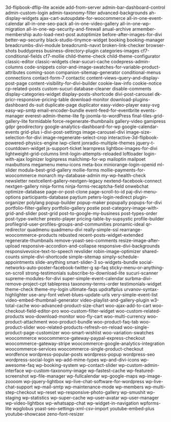 3d-flipbook-dflip-lite
aceide
add-from-server
admin-bar-dashboard-control
admin-custom-login
admin-taxonomy-filter
advanced-backgrounds
ah-display-widgets
ajax-cart-autoupdate-for-woocommerce
all-in-one-event-calendar
all-in-one-seo-pack
all-in-one-video-gallery
all-in-one-wp-migration
all-in-one-wp-security-and-firewall
anual-archive
armember-membership
auto-load-next-post
autoptimize
before-after-images-for-divi
better-wp-security
black-studio-tinymce-widget
booking
booking-manager
breadcrumbs-divi-module
breadcrumb-navxt
broken-link-checker
browser-shots
buddypress
business-directory-plugin
categories-images
cf7-conditional-fields
cf7-mollie
child-theme-check
child-theme-configurator
classic-editor
classic-widgets
clear-sucuri-cache
codepress-admin-columns
code-snippets
color-and-image-swatches-for-variable-product-attributes
coming-soon
companion-sitemap-generator
conditional-menus
connections
contact-form-7
contactic
content-views-query-and-display-post-page
content-visibility-for-divi-builder
cookie-law-info
cookie-notice
cp-related-posts
custom-sucuri
database-cleaner
disable-comments
display-categories-widget
display-posts-shortcode
divi-post-carousel
dk-pricr-responsive-pricing-table
download-monitor
download-plugins-dashboard
ds-suit
duplicate-page
duplicator
easy-video-player
easy-svg
easy-wp-smtp
email-encoder-bundle
event-feed-for-eventbrite
events-manager
everest-admin-theme-lite
fg-joomla-to-wordPress
final-tiles-grid-gallery-lite
formidable
force-regenerate-thumbnails
gallery-video
gamipress
gdpr
geodirectory
google-analytics-dashboard-for-wp
google-calendar-events
grid-plus
i-divi-post-settings
image-carousel-divi
image-size-selection-for-divi
image-regenerate-select-crop
interactive-3d-flipbook-powered-physics-engine
iwp-client
jonradio-multiple-themes
jquery-t-countdown-widget
js-support-ticket
learnpress
lightbox-images-for-divi
lightweight-grid-columns
limit-login-attempts-reloaded
loftloader
login-with-ajax
loginizer
loginpress
mailchimp-for-wp
mailoptin
mailpoet
maxbuttons
megamenu
menu-icons
meta-box
miniorange-login-openid
ml-slider
modula-best-grid-gallery
mollie-forms
mollie-payments-for-woocommerce
monarch
my-database-admin
my-wp-health-check
newsletter
nextcellent-gallery-nextgen-legacy
nextend-facebook-connect
nextgen-gallery
ninja-forms
ninja-forms-recaptcha-field
onwebchat
optimize-database
page-or-post-clone
page-scroll-to-id
paj-divi-menu-options
participants-database
paytium
peters-login-redirect
plugin-organizer
polylang
popup-builder
popup-maker
popupally
popups-for-divi
portfolio-filter-gallery
portfolio-gallery
postie
post-category-image-with-grid-and-slider
post-grid
post-to-google-my-business
post-types-order
post-type-switcher
presto-player
pricing-table-by-supsystic
profile-builder
profilegrid-user-profiles-groups-and-communities
pronamic-ideal
qr-redirector
quadmenu
quadmenu-divi
really-simple-ssl
rearrange-woocommerce-products
rebusted
recent-posts-widget-extended
regenerate-thumbnails
remove-yoast-seo-comments
resize-image-after-upload
responsive-accordion-and-collapse
responsive-divi-backgrounds
responsivevoice-text-to-speech
revslider
robin-image-optimizer
shared-counts
simple-divi-shortcode
simple-sitemap
simply-schedule-appointments
slide-anything
smart-slider-3
so-widgets-bundle
social-networks-auto-poster-facebook-twitter-g
sp-faq
sticky-menu-or-anything-on-scroll
strong-testimonials
subscribe-to-download-lite
sucuri-scanner
supreme-modules-for-divi
super-simple-event-calendar
surbma-divi-remove-project-cpt
tablepress
taxonomy-terms-order
testimonials-widget
theme-check
theme-my-login
ultimate-faqs
updraftplus
urvanov-syntax-highlighter
use-any-font
velvet-blues-update-urls
very-simple-event-list
video-embed-thumbnail-generator
video-playlist-and-gallery-plugin
w3-total-cache
woo-advanced-product-size-chart
woo-ajax-add-to-cart
woo-checkout-field-editor-pro
woo-custom-filter-widget
woo-custom-related-products
woo-download-monitor
woo-fly-cart
woo-multi-currency
woo-product-attachment
woo-product-bundle
woo-product-faq-tab
woo-product-slider
woo-related-products-refresh-on-reload
woo-single-product-page-customizer
woo-smart-wishlist
woo-variation-swatches
woocommerce
woocommerce-gateway-paypal-express-checkout
woocommerce-gateway-stripe
woocommerce-google-analytics-integration
woocommerce-services
woocommerce-single-product-checkout
wordfence
wordpress-popular-posts
wordpress-popup
wordpress-seo
wordpress-social-login
wp-add-mime-types
wp-and-divi-icons
wp-awesome-faq
wp-booking-system
wp-contact-slider
wp-custom-admin-interface
wp-custom-taxonomy-image
wp-fastest-cache
wp-featured-screenshot
wp-file-manager
wp-fullcalendar
wp-google-maps
wp-image-zoooom
wp-jquery-lightbox
wp-live-chat-software-for-wordpress
wp-live-chat-support
wp-mail-smtp
wp-maintenance-mode
wp-members
wp-multi-step-checkout
wp-reset
wp-responsive-photo-gallery
wp-smushit
wp-staging
wp-statistics
wp-super-cache
wp-user-avatar
wp-user-manager
wp-video-lightbox
wp-whatsapp-chat
wp-widget-in-navigation
wpforms-lite
wpglobus
yoast-seo-settings-xml-csv-import
youtube-embed-plus
youtube-showcase
zeno-font-resizer
